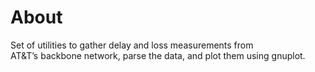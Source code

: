 # About

Set of utilities to gather delay and loss measurements from AT&T’s backbone
network, parse the data, and plot them using gnuplot.
